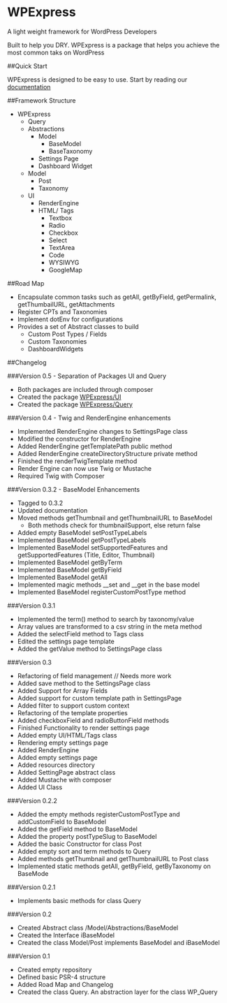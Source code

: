 # WPExpress
A light weight framework for WordPress Developers

Built to help you DRY. WPExpress is a package that helps you achieve the most common taks on WordPress

##Quick Start

WPExpress is designed to be easy to use. Start by reading our [documentation](https://github.com/Page-Carbajal/WPExpress/wiki)

##Framework Structure

* WPExpress
    * Query
    * Abstractions
        * Model
            * BaseModel
            * BaseTaxonomy
        * Settings Page
        * Dashboard Widget
    * Model
        * Post
        * Taxonomy
    * UI
        * RenderEngine
        * HTML/ Tags
            * Textbox
            * Radio
            * Checkbox
            * Select
            * TextArea
            * Code
            * WYSIWYG
            * GoogleMap

##Road Map

* Encapsulate common tasks such as getAll, getByField, getPermalink, getThumbailURL, getAttachments
* Register CPTs and Taxonomies
* Implement dotEnv for configurations
* Provides a set of Abstract classes to build 
    * Custom Post Types / Fields
    * Custom Taxonomies
    * DashboardWidgets



##Changelog

###Version 0.5 - Separation of Packages UI and Query

- Both packages are included through composer
- Created the package [WPExpress/UI](https://github.com/Page-Carbajal/WPExpress-UI)
- Created the package [WPExpress/Query](https://github.com/Page-Carbajal/WPExpress-Query)

###Version 0.4 - Twig and RenderEngine enhancements

- Implemented RenderEngine changes to SettingsPage class
- Modified the constructor for RenderEngine 
- Added RenderEngine getTemplatePath public method
- Added RenderEngine createDirectoryStructure private method
- Finished the renderTwigTemplate method
- Render Engine can now use Twig or Mustache
- Required Twig with Composer


###Version 0.3.2 - BaseModel Enhancements

- Tagged to 0.3.2
- Updated documentation
- Moved methods getThumbnail and getThumbnailURL to BaseModel
    - Both methods check for thumbnailSupport, else return false
- Added empty BaseModel setPostTypeLabels
- Implemented BaseModel getPostTypeLabels
- Implemented BaseModel setSupportedFeatures and getSupportedFeatures (Title, Editor, Thumbnail)
- Implemented BaseModel getByTerm
- Implemented BaseModel getByField
- Implemented BaseModel getAll
- Implemented magic methods __set and __get in the base model
- Implemented BaseModel registerCustomPostType method

###Version 0.3.1

- Implemented the term() method to search by taxonomy/value
- Array values are transformed to a csv string in the meta method
- Added the selectField method to Tags class
- Edited the settings page template
- Added the getValue method to SettingsPage class

###Version 0.3

* Refactoring of field management // Needs more work
* Added save method to the SettingsPage class
* Added Support for Array Fields
* Added support for custom template path in SettingsPage
* Added filter to support custom context
* Refactoring of the template properties
* Added checkboxField and radioButtonField methods
* Finished Functionality to render settings page
* Added empty UI/HTML/Tags class 
* Rendering empty settings page
* Added RenderEngine
* Added empty settings page
* Added resources directory
* Added SettingPage abstract class
* Added Mustache with composer
* Added UI Class

###Version 0.2.2

* Added the empty methods registerCustomPostType and addCustomField to BaseModel
* Added the getField method to BaseModel
* Added the property postTypeSlug to BaseModel
* Added the basic Constructor for class Post
* Added empty sort and term methods to Query
* Added methods getThumbnail and getThumbnailURL to Post class
* Implemented static methods getAll, getByField, getByTaxonomy on BaseMode

###Version 0.2.1

* Implements basic methods for class Query

###Version 0.2

* Created Abstract class /Model/Abstractions/BaseModel
* Created the Interface iBaseModel
* Created the class Model/Post implements BaseModel and iBaseModel

###Version 0.1

* Created empty repository
* Defined basic PSR-4 structure
* Added Road Map and Changelog
* Created the class Query. An abstraction layer for the class WP_Query

